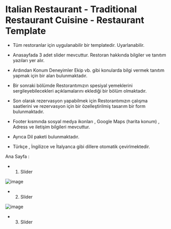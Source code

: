 # Italian Restaurant - Traditional Restaurant Cuisine - Restaurant Template 

- Tüm restoranlar için uygulanabilir bir templatedir. Uyarlanabilir.

- Anasayfada 3 adet slider mevcuttur. Restoran hakkında bilgiler ve tanıtım yazıları yer alır.
- Ardından Konum Deneyimler Ekip vb. gibi konularda bilgi vermek tanıtım yapmak için bir alan bulunmaktadır.
- Bir sonraki bölümde Restorantımızın spesiyal yemeklerini sergileyebilecekleri açıklamalarını eklediği bir bölüm olmaktadır.
- Son olarak rezervasyon yapabilmek için Restorantımızın çalışma saatlerini ve rezervasyon için bir özelleştirilmiş tasarım bir form bulunmaktadır.
- Footer kısmında sosyal medya ikonları , Google Maps (harita konum) , Adress ve iletişim bilgileri mevcuttur.
- Ayrıca Dil paketi bulunmaktadır.
- Türkçe , İngilizce ve İtalyanca gibi dillere otomatik çevirlmektedir.

Ana Sayfa :

- 1. Slider

![image](https://github.com/ErenCanKONUK/All-Web-Page-Template/assets/97176491/e08b96f8-dadc-4eff-adbc-dd59e0bdc43f)

- 2. Slider

![image](https://github.com/ErenCanKONUK/All-Web-Page-Template/assets/97176491/b22e6aa6-fd5a-4675-803a-388454b09046)

- 3. Slider
 
